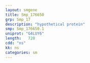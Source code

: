 ```yaml
---
layout: smgene
title: Smp_176650
grp: Smp_17
description: "hypothetical protein"
smp: Smp_176650.1
uniprot: "G4LUY6"
length:   720
cdd: "ns"
kk: ns
categories: sm
---
```

